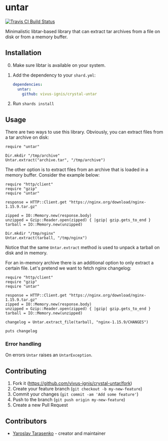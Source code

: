 # untar

[![Travis CI Build Status](https://travis-ci.org/vivus-ignis/crystal-untar.svg)](https://travis-ci.org/vivus-ignis/crystal-untar)

Minimalistic libtar-based library that can extract tar archives from
a file on disk or from a memory buffer.

## Installation

0. Make sure libtar is available on your system.

1. Add the dependency to your `shard.yml`:

   ```yaml
   dependencies:
     untar:
       github: vivus-ignis/crystal-untar
   ```

2. Run `shards install`

## Usage

There are two ways to use this library. Obviously, you can extract
files from a tar archive on disk:

```crystal
require "untar"

Dir.mkdir "/tmp/archive"
Untar.extract("archive.tar", "/tmp/archive")
```

The other option is to extract files from an archive that is loaded in
a memory buffer. Consider the example below:

```crystal
require "http/client"
require "gzip"
require "untar"

response = HTTP::Client.get "https://nginx.org/download/nginx-1.15.9.tar.gz"

zipped = IO::Memory.new(response.body)
unzipped = Gzip::Reader.open(zipped) { |gzip| gzip.gets_to_end }
tarball = IO::Memory.new(unzipped)

Dir.mkdir "/tmp/nginx"
Untar.extract(tarball, "/tmp/nginx")
```

Notice that the same `Untar.extract` method is used to unpack a
tarball on disk and in memory.

For an in-memory archive there is an additional option to only extract
a certain file. Let's pretend we want to fetch nginx changelog:

```crystal
require "http/client"
require "gzip"
require "untar"

response = HTTP::Client.get "https://nginx.org/download/nginx-1.15.9.tar.gz"
zipped = IO::Memory.new(response.body)
unzipped = Gzip::Reader.open(zipped) { |gzip| gzip.gets_to_end }
tarball = IO::Memory.new(unzipped)

changelog = Untar.extract_file(tarball, "nginx-1.15.9/CHANGES")

puts changelog
```

### Error handling

On errors `Untar` raises an `UntarException`.

## Contributing

1. Fork it (<https://github.com/vivus-ignis/crystal-untar/fork>)
2. Create your feature branch (`git checkout -b my-new-feature`)
3. Commit your changes (`git commit -am 'Add some feature'`)
4. Push to the branch (`git push origin my-new-feature`)
5. Create a new Pull Request

## Contributors

- [Yaroslav Tarasenko](https://github.com/vivus-ignis) - creator and maintainer
